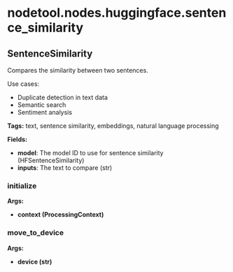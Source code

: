 # nodetool.nodes.huggingface.sentence_similarity

## SentenceSimilarity

Compares the similarity between two sentences.

Use cases:
- Duplicate detection in text data
- Semantic search
- Sentiment analysis

**Tags:** text, sentence similarity, embeddings, natural language processing

**Fields:**
- **model**: The model ID to use for sentence similarity (HFSentenceSimilarity)
- **inputs**: The text to compare (str)

### initialize

**Args:**
- **context (ProcessingContext)**

### move_to_device

**Args:**
- **device (str)**


